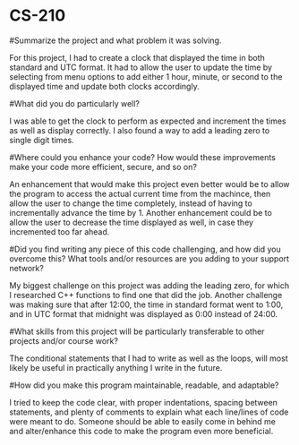 # CS-210

#Summarize the project and what problem it was solving.

For this project, I had to create a clock that displayed the time in both standard and UTC format. It had to allow the user to update the time by selecting from menu options to add either 1 hour, minute, or second to the displayed time and update both clocks accordingly.

#What did you do particularly well?

I was able to get the clock to perform as expected and increment the times as well as display correctly. I also found a way to add a leading zero to single digit times.

#Where could you enhance your code? How would these improvements make your code more efficient, secure, and so on?

An enhancement that would make this project even better would be to allow the program to access the actual current time from the machince, then allow the user to change the time completely, instead of having to incrementally advance the time by 1. Another enhancement could be to allow the user to decrease the time displayed as well, in case they incremented too far ahead.

#Did you find writing any piece of this code challenging, and how did you overcome this? What tools and/or resources are you adding to your support network?

My biggest challenge on this project was adding the leading zero, for which I researched C++ functions to find one that did the job. Another challenge was making sure that after 12:00, the time in standard format went to 1:00, and in UTC format that midnight was displayed as 0:00 instead of 24:00.

#What skills from this project will be particularly transferable to other projects and/or course work?

The conditional statements that I had to write as well as the loops, will most likely be useful in practically anything I write in the future.

#How did you make this program maintainable, readable, and adaptable?

I tried to keep the code clear, with proper indentations, spacing between statements, and plenty of comments to explain what each line/lines of code were meant to do. Someone should be able to easily come in behind me and alter/enhance this code to make the program even more beneficial.
